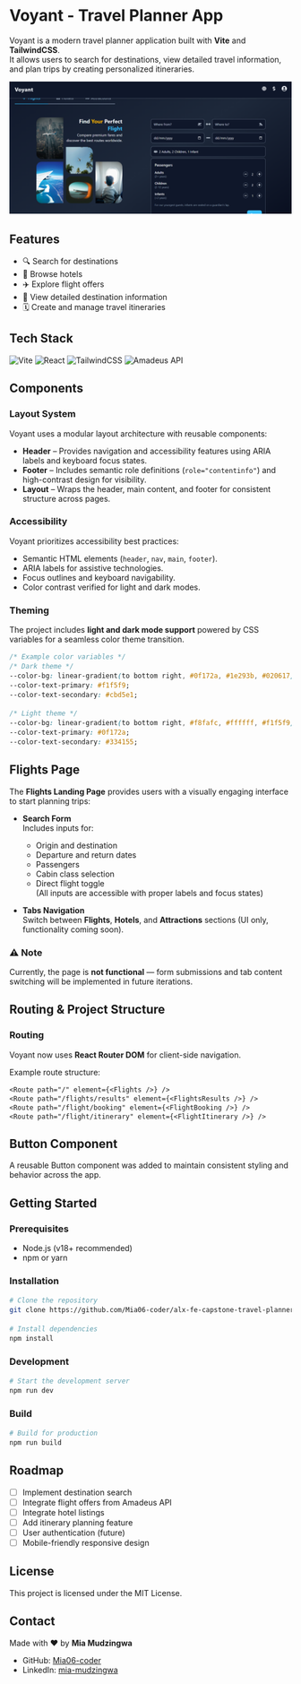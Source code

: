 # Voyant - Travel Planner App

Voyant is a modern travel planner application built with **Vite** and **TailwindCSS**.  
It allows users to search for destinations, view detailed travel information, and plan trips by creating personalized itineraries.

![Screenshot](./src/assets/images/screenshots/image1.png)

## Features

- 🔍 Search for destinations
- 🏨 Browse hotels
- ✈️ Explore flight offers
- 📍 View detailed destination information
- 🗓️ Create and manage travel itineraries

## Tech Stack

![Vite](https://img.shields.io/badge/Vite-646CFF?style=for-the-badge&logo=vite&logoColor=white)
![React](https://img.shields.io/badge/React-61DAFB?style=for-the-badge&logo=react&logoColor=black)
![TailwindCSS](https://img.shields.io/badge/TailwindCSS-06B6D4?style=for-the-badge&logo=tailwind-css&logoColor=white)
![Amadeus API](https://img.shields.io/badge/Amadeus-FF5A5F?style=for-the-badge&logo=Amadeus&logoColor=white)

## Components

### Layout System

Voyant uses a modular layout architecture with reusable components:

- **Header** – Provides navigation and accessibility features using ARIA labels and keyboard focus states.
- **Footer** – Includes semantic role definitions (`role="contentinfo"`) and high-contrast design for visibility.
- **Layout** – Wraps the header, main content, and footer for consistent structure across pages.

### Accessibility

Voyant prioritizes accessibility best practices:

- Semantic HTML elements (`header`, `nav`, `main`, `footer`).
- ARIA labels for assistive technologies.
- Focus outlines and keyboard navigability.
- Color contrast verified for light and dark modes.

### Theming

The project includes **light and dark mode support** powered by CSS variables for a seamless color theme transition.

```css
/* Example color variables */
/* Dark theme */
--color-bg: linear-gradient(to bottom right, #0f172a, #1e293b, #020617);
--color-text-primary: #f1f5f9;
--color-text-secondary: #cbd5e1;

/* Light theme */
--color-bg: linear-gradient(to bottom right, #f8fafc, #ffffff, #f1f5f9);
--color-text-primary: #0f172a;
--color-text-secondary: #334155;
```

## Flights Page

The **Flights Landing Page** provides users with a visually engaging interface to start planning trips:

- **Search Form**  
  Includes inputs for:

  - Origin and destination
  - Departure and return dates
  - Passengers
  - Cabin class selection
  - Direct flight toggle  
    (All inputs are accessible with proper labels and focus states)

- **Tabs Navigation**  
  Switch between **Flights**, **Hotels**, and **Attractions** sections (UI only, functionality coming soon).

### ⚠️ Note

Currently, the page is **not functional** — form submissions and tab content switching will be implemented in future iterations.

## Routing & Project Structure

### Routing

Voyant now uses **React Router DOM** for client-side navigation.

Example route structure:

```tsx
<Route path="/" element={<Flights />} />
<Route path="/flights/results" element={<FlightsResults />} />
<Route path="/flight/booking" element={<FlightBooking />} />
<Route path="/flight/itinerary" element={<FlightItinerary />} />
```

## Button Component

A reusable Button component was added to maintain consistent styling and behavior across the app.

## Getting Started

### Prerequisites

- Node.js (v18+ recommended)
- npm or yarn

### Installation

```bash
# Clone the repository
git clone https://github.com/Mia06-coder/alx-fe-capstone-travel-planner.git

# Install dependencies
npm install
```

### Development

```bash
# Start the development server
npm run dev
```

### Build

```bash
# Build for production
npm run build
```

## Roadmap

- [ ] Implement destination search
- [ ] Integrate flight offers from Amadeus API
- [ ] Integrate hotel listings
- [ ] Add itinerary planning feature
- [ ] User authentication (future)
- [ ] Mobile-friendly responsive design

## License

This project is licensed under the MIT License.

## Contact

Made with ❤️ by **Mia Mudzingwa**

- GitHub: [Mia06-coder](https://github.com/Mia06-coder)
- LinkedIn: [mia-mudzingwa](https://www.linkedin.com/in/mia-mudzingwa)
